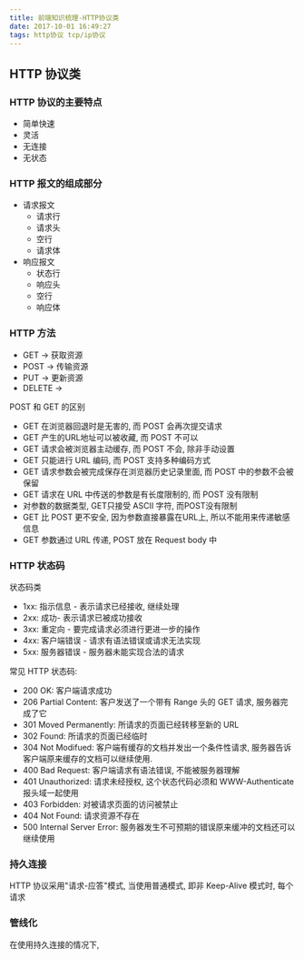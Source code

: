 ```yaml
---
title: 前端知识梳理-HTTP协议类
date: 2017-10-01 16:49:27
tags: http协议 tcp/ip协议
---
```



## HTTP 协议类

### HTTP 协议的主要特点

- 简单快速
- 灵活
- 无连接
- 无状态

### HTTP 报文的组成部分

- 请求报文
    + 请求行
    + 请求头
    + 空行
    + 请求体
- 响应报文
    + 状态行
    + 响应头
    + 空行
    + 响应体

### HTTP 方法

- GET -> 获取资源
- POST -> 传输资源
- PUT -> 更新资源
- DELETE -> 

POST 和 GET 的区别
- GET 在浏览器回退时是无害的, 而 POST 会再次提交请求
- GET 产生的URL地址可以被收藏, 而 POST 不可以
- GET 请求会被浏览器主动缓存, 而 POST 不会, 除非手动设置
- GET 只能进行 URL 编码, 而 POST 支持多种编码方式
- GET 请求参数会被完成保存在浏览器历史记录里面, 而 POST 中的参数不会被保留
- GET 请求在 URL 中传送的参数是有长度限制的, 而 POST 没有限制
- 对参数的数据类型, GET只接受 ASCII 字符, 而POST没有限制
- GET 比 POST 更不安全, 因为参数直接暴露在URL上, 所以不能用来传递敏感信息
- GET 参数通过 URL 传递, POST 放在 Request body 中

### HTTP 状态码

状态码类
- 1xx: 指示信息 - 表示请求已经接收, 继续处理
- 2xx: 成功- 表示请求已被成功接收
- 3xx: 重定向 - 要完成请求必须进行更进一步的操作
- 4xx: 客户端错误 - 请求有语法错误或请求无法实现
- 5xx: 服务器错误 - 服务器未能实现合法的请求

常见 HTTP 状态码:

- 200 OK: 客户端请求成功
- 206 Partial Content: 客户发送了一个带有 Range 头的 GET 请求, 服务器完成了它
- 301 Moved Permanently: 所请求的页面已经转移至新的 URL
- 302 Found: 所请求的页面已经临时
- 304 Not Modifued: 客户端有缓存的文档并发出一个条件性请求, 服务器告诉客户端原来缓存的文档可以继续使用.
- 400 Bad Request: 客户端请求有语法错误, 不能被服务器理解
- 401 Unauthorized: 请求未经授权, 这个状态代码必须和 WWW-Authenticate 报头域一起使用
- 403 Forbidden: 对被请求页面的访问被禁止
- 404 Not Found: 请求资源不存在
- 500 Internal Server Error: 服务器发生不可预期的错误原来缓冲的文档还可以继续使用

### 持久连接

HTTP 协议采用"请求-应答"模式, 当使用普通模式, 即非 Keep-Alive 模式时, 每个请求

### 管线化

在使用持久连接的情况下, 